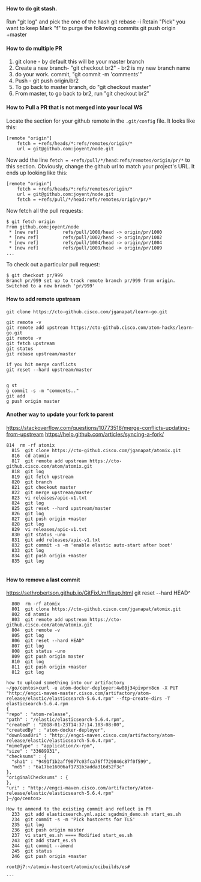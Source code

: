 #### How to do git stash.

Run "git log" and pick the one of the hash
git rebase -i <hash>
Retain "Pick" you want to keep
Mark "f" to purge the following commits
git push origin +master


#### How to do multiple PR
1. git clone <repo> - by default this will be your master branch
2. Create a new branch- "git checkout br2" - br2 is my new branch name
3. do your work. commit, "git commit -m 'comments'"
4. Push - git push origin/br2
5. To go back to master branch, do "git checkout master"
6. From master, to go back to br2, run "git checkout br2"


#### How to Pull a PR that is not merged into your local WS

Locate the section for your github remote in the `.git/config` file. It looks like this:

```
[remote "origin"]
	fetch = +refs/heads/*:refs/remotes/origin/*
	url = git@github.com:joyent/node.git
```

Now add the line `fetch = +refs/pull/*/head:refs/remotes/origin/pr/*` to this section. Obviously, change the github url to match your project's URL. It ends up looking like this:

```
[remote "origin"]
	fetch = +refs/heads/*:refs/remotes/origin/*
	url = git@github.com:joyent/node.git
	fetch = +refs/pull/*/head:refs/remotes/origin/pr/*
```

Now fetch all the pull requests:

```
$ git fetch origin
From github.com:joyent/node
 * [new ref]         refs/pull/1000/head -> origin/pr/1000
 * [new ref]         refs/pull/1002/head -> origin/pr/1002
 * [new ref]         refs/pull/1004/head -> origin/pr/1004
 * [new ref]         refs/pull/1009/head -> origin/pr/1009
...
```

To check out a particular pull request:

```
$ git checkout pr/999
Branch pr/999 set up to track remote branch pr/999 from origin.
Switched to a new branch 'pr/999'
```


#### How to add remote upstream
```
git clone https://cto-github.cisco.com/jganapat/learn-go.git

git remote -v
git remote add upstream https://cto-github.cisco.com/atom-hacks/learn-go.git
git remote -v
git fetch upstream
git status
git rebase upstream/master

if you hit merge conflicts
git reset --hard upstream/master


g st
g commit -s -m "comments.."
git add
g push origin master

```


#### Another way to update your fork to parent
https://stackoverflow.com/questions/10773518/merge-conflicts-updating-from-upstream
https://help.github.com/articles/syncing-a-fork/



```
814  rm -rf atomix
  815  git clone https://cto-github.cisco.com/jganapat/atomix.git
  816  cd atomix
  817  git remote add upstream https://cto-github.cisco.com/atom/atomix.git
  818  git log
  819  git fetch upstream
  820  git branch
  821  git checkout master
  822  git merge upstream/master
  823  vi releases/apic-v1.txt 
  824  git log
  825  git reset --hard upstream/master
  826  git log
  827  git push origin +master
  828  git log
  829  vi releases/apic-v1.txt 
  830  git status -uno
  831  git add releases/apic-v1.txt 
  832  git commit -s -m 'enable elastic auto-start after boot'
  833  git log
  834  git push origin +master
  835  git log


```

#### How to remove a last commit
https://sethrobertson.github.io/GitFixUm/fixup.html
git reset --hard HEAD^

```
  800  rm -rf atomix
  801  git clone https://cto-github.cisco.com/jganapat/atomix.git
  802  cd atomix
  803  git remote add upstream https://cto-github.cisco.com/atom/atomix.git
  804  git remote -v
  805  git log
  806  git reset --hard HEAD^
  807  git log
  808  git status -uno
  809  git push origin master
  810  git log
  811  git push origin +master
  812  git log
  ```
  ```
  how to upload something into our artifactory
  ~/go/centos>curl -u atom-docker-deployer:4w08j34pivprn8cn -X PUT "http://engci-maven-master.cisco.com/artifactory/atom-release/elastic/elasticsearch-5.6.4.rpm" --ftp-create-dirs -T elasticsearch-5.6.4.rpm
{
  "repo" : "atom-release",
  "path" : "/elastic/elasticsearch-5.6.4.rpm",
  "created" : "2018-01-23T14:37:14.103-08:00",
  "createdBy" : "atom-docker-deployer",
  "downloadUri" : "http://engci-maven.cisco.com/artifactory/atom-release/elastic/elasticsearch-5.6.4.rpm",
  "mimeType" : "application/x-rpm",
  "size" : "33689931",
  "checksums" : {
    "sha1" : "9491f1b2aff9077c03fca76ff729846c87f0f599",
    "md5" : "6a17be16006af1731b3adda316d52f3c"
  },
  "originalChecksums" : {
  },
  "uri" : "http://engci-maven.cisco.com/artifactory/atom-release/elastic/elasticsearch-5.6.4.rpm"
}~/go/centos>
```


````
How to ammend to the existing commit and reflect in PR
  233  git add elasticsearch.yml.apic sgadmin_demo.sh start_es.sh
  234  git commit -s -m 'Pick hostcerts for TLS'
  235  git log
  236  git push origin master
  237  vi start_es.sh ==== Modified start_es.sh
  243  git add start_es.sh
  244  git commit --amend
  245  git status
  246  git push origin +master

root@j7:~/atomix-hostcert/atomix/ocibuilds/es#            

```

